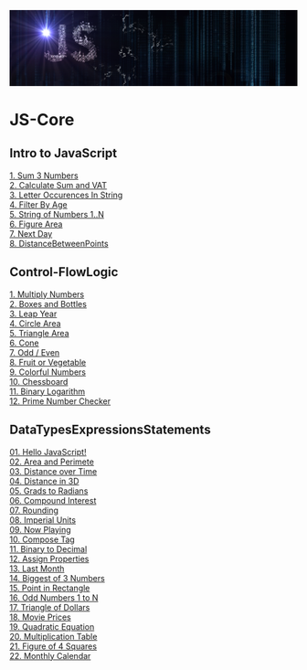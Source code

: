 ![alt text](https://github.com/Tedo74/JS-Core/blob/master/logoGitHub.png "Learn JavaScript!")
# JS-Core
## Intro to JavaScript
[1. Sum 3 Numbers](https://github.com/Tedo74/JS-Core/blob/master/IntroToJS/Sum3Numbers.js)</br>
[2. Calculate Sum and VAT](https://github.com/Tedo74/JS-Core/blob/master/IntroToJS/SumAndVat.js)</br>
[3. Letter Occurences In String](https://github.com/Tedo74/JS-Core/blob/master/IntroToJS/LetterOccurrencesInString.js)</br>
[4. Filter By Age](https://github.com/Tedo74/JS-Core/blob/master/IntroToJS/FilterByAge.js)</br>
[5. String of Numbers 1..N](https://github.com/Tedo74/JS-Core/blob/master/IntroToJS/StringOfNumbers.js)</br>
[6. Figure Area](https://github.com/Tedo74/JS-Core/blob/master/IntroToJS/FigureArea.js)</br>
[7. Next Day](https://github.com/Tedo74/JS-Core/blob/master/IntroToJS/NextDay.js)</br>
[8. DistanceBetweenPoints](https://github.com/Tedo74/JS-Core/blob/master/IntroToJS/DistanceBetweenPoints.js)</br>
## Control-FlowLogic
[1. Multiply Numbers](https://github.com/Tedo74/JS-Core/blob/master/ControlFlowLogic/MultiplyNumbers.js)</br>
[2. Boxes and Bottles](https://github.com/Tedo74/JS-Core/blob/master/ControlFlowLogic/BoxesAndBottles.js)</br>
[3. Leap Year](https://github.com/Tedo74/JS-Core/blob/master/ControlFlowLogic/LeapYear.js)</br>
[4. Circle Area](https://github.com/Tedo74/JS-Core/blob/master/ControlFlowLogic/CircleArea.js)</br>
[5. Triangle Area](https://github.com/Tedo74/JS-Core/blob/master/ControlFlowLogic/TriangleArea.js)</br>
[6. Cone](https://github.com/Tedo74/JS-Core/blob/master/ControlFlowLogic/Cone.js)</br>
[7. Odd / Even](https://github.com/Tedo74/JS-Core/blob/master/ControlFlowLogic/OddEven.js)</br>
[8. Fruit or Vegetable](https://github.com/Tedo74/JS-Core/blob/master/ControlFlowLogic/FruitOrVegetable.js)</br>
[9. Colorful Numbers](https://github.com/Tedo74/JS-Core/blob/master/ControlFlowLogic/ColorfulNumbers.js)</br>
[10. Chessboard](https://github.com/Tedo74/JS-Core/blob/master/ControlFlowLogic/Chessboard.js)</br>
[11. Binary Logarithm](https://github.com/Tedo74/JS-Core/blob/master/ControlFlowLogic/BinaryLogarithm.js)</br>
[12. Prime Number Checker](https://github.com/Tedo74/JS-Core/blob/master/ControlFlowLogic/PrimeNumberChecker.js)</br>
## DataTypesExpressionsStatements
[01. Hello JavaScript!](https://github.com/Tedo74/JS-Core/blob/master/ExercisesDataTypesExpressionsStatements/HelloJS.js)</br>
[02. Area and Perimete](https://github.com/Tedo74/JS-Core/blob/master/ExercisesDataTypesExpressionsStatements/RectAreaPerimeter.js)</br>
[03. Distance over Time](https://github.com/Tedo74/JS-Core/blob/master/ExercisesDataTypesExpressionsStatements/DistanceOverTime.js)</br>
[04. Distance in 3D](https://github.com/Tedo74/JS-Core/blob/master/ExercisesDataTypesExpressionsStatements/Distance3D.js)</br>
[05. Grads to Radians](https://github.com/Tedo74/JS-Core/blob/master/ExercisesDataTypesExpressionsStatements/GradsToDegrees.js)</br>
[06. Compound Interest](https://github.com/Tedo74/JS-Core/blob/master/ExercisesDataTypesExpressionsStatements/CompoundInterest.js)</br>
[07. Rounding](https://github.com/Tedo74/JS-Core/blob/master/ExercisesDataTypesExpressionsStatements/Rounding.js)</br>
[08. Imperial Units](https://github.com/Tedo74/JS-Core/blob/master/ExercisesDataTypesExpressionsStatements/ImperialUnits.js)</br>
[09. Now Playing](https://github.com/Tedo74/JS-Core/blob/master/ExercisesDataTypesExpressionsStatements/NowPlaying.js)</br>
[10. Compose Tag](https://github.com/Tedo74/JS-Core/blob/master/ExercisesDataTypesExpressionsStatements/ComposeTag.js)</br>
[11. Binary to Decimal](https://github.com/Tedo74/JS-Core/blob/master/ExercisesDataTypesExpressionsStatements/BinaryToDecimal.js)</br>
[12. Assign Properties](https://github.com/Tedo74/JS-Core/blob/master/ExercisesDataTypesExpressionsStatements/AssignProperties.js)</br>
[13. Last Month](https://github.com/Tedo74/JS-Core/blob/master/ExercisesDataTypesExpressionsStatements/LastMonth.js)</br>
[14. Biggest of 3 Numbers](https://github.com/Tedo74/JS-Core/blob/master/ExercisesDataTypesExpressionsStatements/BiggestOf3Numbers.js)</br>
[15. Point in Rectangle](https://github.com/Tedo74/JS-Core/blob/master/ExercisesDataTypesExpressionsStatements/PointInRectangle.js)</br>
[16. Odd Numbers 1 to N](https://github.com/Tedo74/JS-Core/blob/master/ExercisesDataTypesExpressionsStatements/OddNumbers1ToN.js)</br>
[17. Triangle of Dollars](https://github.com/Tedo74/JS-Core/blob/master/ExercisesDataTypesExpressionsStatements/TriangleOfDollars.js)</br>
[18. Movie Prices](https://github.com/Tedo74/JS-Core/blob/master/ExercisesDataTypesExpressionsStatements/MoviePrices.js)</br>
[19. Quadratic Equation](https://github.com/Tedo74/JS-Core/blob/master/ExercisesDataTypesExpressionsStatements/QuadraticEquation.js)</br>
[20. Multiplication Table](https://github.com/Tedo74/JS-Core/blob/master/ExercisesDataTypesExpressionsStatements/MultiplicationTable.js)</br>
[21. Figure of 4 Squares](https://github.com/Tedo74/JS-Core/blob/master/ExercisesDataTypesExpressionsStatements/FigureOf4Squares.js)</br>
[22. Monthly Calendar](https://github.com/Tedo74/JS-Core/blob/master/ExercisesDataTypesExpressionsStatements/Calendar.js)</br>

